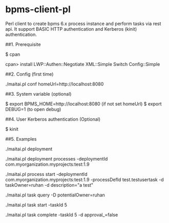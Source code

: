# bpms-client-pl
Perl client to create bpms 6.x process instance and perform tasks via rest api. It support BASIC HTTP authentication and Kerberos (kinit) authentication. 

##1. Prerequisite

$ cpan

cpan> install LWP::Authen::Negotiate XML::Simple Switch Config::Simple

##2. Config (first time)

./maitai.pl conf homeUrl=http://localhost:8080

##3. System variable (optional)

$ export BPMS_HOME=http://localhost:8080 (if not set homeUrl)
$ export DEBUG=1 (to open debug)

##4. User Kerberos authentication (Optional)

$ kinit

##5. Examples

./maitai.pl deployment

./maitai.pl deployment processes -deploymentId com.myorganization.myprojects:test:1.9

./maitai.pl process start -deploymentId com.myorganization.myprojects:test:1.9 -processDefId test.testusertask -d taskOwner=ruhan -d description="a test"

./maitai.pl task query -D potentialOwner=ruhan

./maitai.pl task start -taskId 5

./maitai.pl task complete -taskId 5 -d approval_=false
